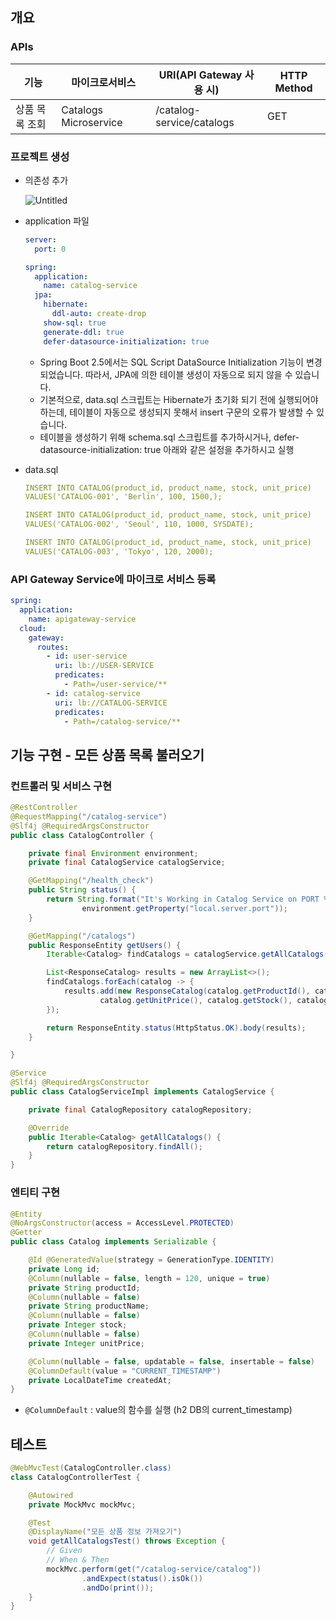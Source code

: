 ## 개요

### APIs

| 기능           | 마이크로서비스        | URI(API Gateway 사용 시)  | HTTP Method |
| -------------- | --------------------- | ------------------------- | ----------- |
| 상품 목록 조회 | Catalogs Microservice | /catalog-service/catalogs | GET         |

### 프로젝트 생성

- 의존성 추가

  ![Untitled](https://user-images.githubusercontent.com/72686708/143407155-581ff2fd-6c42-425d-b4bd-49a3bcece8cb.png)

- application 파일

  ```yaml
  server:
    port: 0
  
  spring:
    application:
      name: catalog-service
    jpa:
      hibernate:
        ddl-auto: create-drop
      show-sql: true
      generate-ddl: true
      defer-datasource-initialization: true
  ```

  - Spring Boot 2.5에서는 SQL Script DataSource Initialization 기능이 변경되었습니다. 따라서, JPA에 의한 테이블 생성이 자동으로 되지 않을 수 있습니다.
  - 기본적으로, data.sql 스크립트는 Hibernate가 초기화 되기 전에 실행되어야 하는데, 테이블이 자동으로 생성되지 못해서 insert 구문의 오류가 발생할 수 있습니다.
  - 테이블을 생성하기 위해 schema.sql 스크립트를 추가하시거나, defer-datasource-initialization: true 아래와 같은 설정을 추가하시고 실행

- data.sql

  ```yaml
  INSERT INTO CATALOG(product_id, product_name, stock, unit_price)
  VALUES('CATALOG-001', 'Berlin', 100, 1500,);
  
  INSERT INTO CATALOG(product_id, product_name, stock, unit_price)
  VALUES('CATALOG-002', 'Seoul', 110, 1000, SYSDATE);
  
  INSERT INTO CATALOG(product_id, product_name, stock, unit_price)
  VALUES('CATALOG-003', 'Tokyo', 120, 2000);
  ```

### API Gateway Service에 마이크로 서비스 등록

```yaml
spring:
  application:
    name: apigateway-service
  cloud:
    gateway:
      routes:
        - id: user-service
          uri: lb://USER-SERVICE
          predicates:
            - Path=/user-service/**
        - id: catalog-service
          uri: lb://CATALOG-SERVICE
          predicates:
            - Path=/catalog-service/**
```

## 기능 구현 - **모든 상품 목록 불러오기**

### 컨트롤러 및 서비스 구현

```java
@RestController
@RequestMapping("/catalog-service")
@Slf4j @RequiredArgsConstructor
public class CatalogController {

    private final Environment environment;
    private final CatalogService catalogService;

    @GetMapping("/health_check")
    public String status() {
        return String.format("It's Working in Catalog Service on PORT %s",
                environment.getProperty("local.server.port"));
    }

    @GetMapping("/catalogs")
    public ResponseEntity getUsers() {
        Iterable<Catalog> findCatalogs = catalogService.getAllCatalogs();

        List<ResponseCatalog> results = new ArrayList<>();
        findCatalogs.forEach(catalog -> {
            results.add(new ResponseCatalog(catalog.getProductId(), catalog.getProductName(),
                    catalog.getUnitPrice(), catalog.getStock(), catalog.getCreatedAt()));
        });

        return ResponseEntity.status(HttpStatus.OK).body(results);
    }

}
```

```java
@Service
@Slf4j @RequiredArgsConstructor
public class CatalogServiceImpl implements CatalogService {

    private final CatalogRepository catalogRepository;

    @Override
    public Iterable<Catalog> getAllCatalogs() {
        return catalogRepository.findAll();
    }
}
```

### 엔티티 구현

```java
@Entity
@NoArgsConstructor(access = AccessLevel.PROTECTED)
@Getter
public class Catalog implements Serializable {

    @Id @GeneratedValue(strategy = GenerationType.IDENTITY)
    private Long id;
    @Column(nullable = false, length = 120, unique = true)
    private String productId;
    @Column(nullable = false)
    private String productName;
    @Column(nullable = false)
    private Integer stock;
    @Column(nullable = false)
    private Integer unitPrice;

    @Column(nullable = false, updatable = false, insertable = false)
    @ColumnDefault(value = "CURRENT_TIMESTAMP")
    private LocalDateTime createdAt;
}
```

- `@ColumnDefault` : value의 함수를 실행 (h2 DB의 current_timestamp)

## 테스트

```java
@WebMvcTest(CatalogController.class)
class CatalogControllerTest {

    @Autowired
    private MockMvc mockMvc;

    @Test
    @DisplayName("모든 상품 정보 가져오기")
    void getAllCatalogsTest() throws Exception {
        // Given
        // When & Then
        mockMvc.perform(get("/catalog-service/catalog"))
                .andExpect(status().isOk())
                .andDo(print());
    }
}
```

